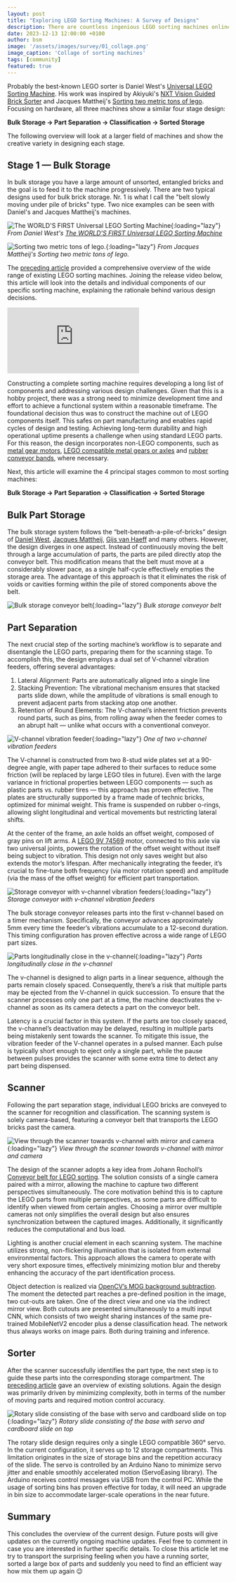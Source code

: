 ```yaml
---
layout: post
title: "Exploring LEGO Sorting Machines: A Survey of Designs"
description: There are countless ingenious LEGO sorting machines online, so I set out to create a systematic overview of the designs.
date: 2023-12-13 12:00:00 +0100
author: bsm
image: '/assets/images/survey/01_collage.png'
image_caption: 'Collage of sorting machines'
tags: [community]
featured: true
---
```

Probably the best-known LEGO sorter is Daniel West's <a href="https://www.youtube.com/watch?v=04JkdHEX3Yk" target="_blank">Universal LEGO Sorting Machine</a>. His work was inspired by Akiyuki's <a href="https://www.youtube.com/watch?v=6lZ9rSZwDzE" target="_blank">NXT Vision Guided Brick Sorter</a> and Jacques Mattheij's <a href="https://jacquesmattheij.com/sorting-two-metric-tons-of-lego/" target="_blank">Sorting two metric tons of lego</a>. Focusing on hardware, all three machines show a similar four stage design:

**Bulk Storage → Part Separation → Classification → Sorted Storage**

The following overview will look at a larger field of machines and show the creative variety in designing each stage.

## Stage 1 — Bulk Storage
In bulk storage you have a large amount of unsorted, entangled bricks and the goal is to feed it to the machine progressively. There are two typical designs used for bulk brick storage. Nr. 1 is what I call the "belt slowly moving under pile of bricks" type. Two nice examples can be seen with Daniel's and Jacques Mattheij's machines.

![The WORLD'S FIRST Universal LEGO Sorting Machine]({{site.baseurl}}/assets/images/survey/02_daniel_west_bulk.png){:loading="lazy"}
*From Daniel West's [The WORLD'S FIRST Universal LEGO Sorting Machine](https://www.youtube.com/watch?v=04JkdHEX3Yk)*

![Sorting two metric tons of lego.]({{site.baseurl}}/assets/images/survey/03_jaques_mattheij_bulk.png){:loading="lazy"}
*From Jacques Mattheij's Sorting two metric tons of lego.*




The [preceding article]({{site.baseurl}}/exploring-lego-sorting-machines-a-survey-of-designs) provided a comprehensive overview of the wide range of existing LEGO sorting machines. Joining the release video below, this article will look into the details and individual components of our specific sorting machine, explaining the rationale behind various design decisions.

<p><iframe src="https://www.youtube.com/watch?v=FRHMMGDMjuQ" loading="lazy" frameborder="0" allowfullscreen></iframe></p>

Constructing a complete sorting machine requires developing a long list of components and addressing various design challenges. Given that this is a hobby project, there was a strong need to minimize development time and effort to achieve a functional system within a reasonable timeframe. The foundational decision thus was to construct the machine out of LEGO components itself. This safes on part manufacturing and enables rapid cycles of design and testing. Achieving long-term durability and high operational uptime presents a challenge when using standard LEGO parts. For this reason, the design incorporates non-LEGO components, such as [metal gear motors](https://www.reichelt.de/getriebemotor-27-mm-90-1-12-v-dc-gm27-90-12v-p159631.html?nbc=1), [LEGO compatible metal gears or axles](https://metal-technic-parts.com) and [rubber conveyor bands](https://www.ebay.de/itm/334604695326), where necessary.

Next, this article will examine the 4 principal stages common to most sorting machines:

**Bulk Storage → Part Separation → Classification → Sorted Storage**

## Bulk Part Storage
The bulk storage system follows the “belt-beneath-a-pile-of-bricks” design of [Daniel West](https://www.youtube.com/watch?v=04JkdHEX3Yk), [Jacques Mattheij](https://jacquesmattheij.com/sorting-two-metric-tons-of-lego/), [Gijs van Haeff](https://www.youtube.com/watch?v=9OO0SsRy6FE) and many others. However, the design diverges in one aspect. Instead of continuously moving the belt through a large accumulation of parts, the parts are piled directly atop the conveyor belt. This modification means that the belt must move at a considerably slower pace, as a single half-cycle effectively empties the storage area. The advantage of this approach is that it eliminates the risk of voids or cavities forming within the pile of stored components above the belt.

![Bulk storage conveyor belt]({{site.baseurl}}/assets/images/intro-own/01_bulk.webp){:loading="lazy"}
*Bulk storage conveyor belt*

## Part Separation
The next crucial step of the sorting machine’s workflow is to separate and disentangle the LEGO parts, preparing them for the scanning stage. To accomplish this, the design employs a dual set of V-channel vibration feeders, offering several advantages:

1. Lateral Alignment: Parts are automatically aligned into a single line
2. Stacking Prevention: The vibrational mechanism ensures that stacked parts slide down, while the amplitude of vibrations is small enough to prevent adjacent parts from stacking atop one another.
3. Retention of Round Elements: The V-channel’s inherent friction prevents round parts, such as pins, from rolling away when the feeder comes to an abrupt halt — unlike what occurs with a conventional conveyor.

![V-channel vibration feeder]({{site.baseurl}}/assets/images/intro-own/02_vibration-feeder.webp){:loading="lazy"}
*One of two v-channel vibration feeders*

The V-channel is constructed from two 8-stud wide plates set at a 90-degree angle, with paper tape adhered to their surfaces to reduce some friction (will be replaced by large LEGO tiles in future). Even with the large variance in frictional properties between LEGO components — such as plastic parts vs. rubber tires — this approach has proven effective. The plates are structurally supported by a frame made of technic bricks, optimized for minimal weight. This frame is suspended on rubber o-rings, allowing slight longitudinal and vertical movements but restricting lateral shifts.

At the center of the frame, an axle holds an offset weight, composed of gray pins on lift arms. A [LEGO 9V 74569](https://www.philohome.com/motors/motorcomp.htm) motor, connected to this axle via two universal joints, powers the rotation of the offset weight without itself being subject to vibration. This design not only saves weight but also extends the motor’s lifespan. After mechanically integrating the feeder, it’s crucial to fine-tune both frequency (via motor rotation speed) and amplitude (via the mass of the offset weight) for efficient part transportation.

![Storage conveyor with v-channel vibration feeders]({{site.baseurl}}/assets/images/intro-own/02_bulk-and-feeder.webp){:loading="lazy"}
*Storage conveyor with v-channel vibration feeders*

The bulk storage conveyor releases parts into the first v-channel based on a timer mechanism. Specifically, the conveyor advances approximately 5mm every time the feeder’s vibrations accumulate to a 12-second duration. This timing configuration has proven effective across a wide range of LEGO part sizes.

![Parts longitudinally close in the v-channel]({{site.baseurl}}/assets/images/intro-own/03_top-view-feeder.webp){:loading="lazy"}
*Parts longitudinally close in the v-channel*

The v-channel is designed to align parts in a linear sequence, although the parts remain closely spaced. Consequently, there’s a risk that multiple parts may be ejected from the V-channel in quick succession. To ensure that the scanner processes only one part at a time, the machine deactivates the v-channel as soon as its camera detects a part on the conveyor belt.

Latency is a crucial factor in this system. If the parts are too closely spaced, the v-channel’s deactivation may be delayed, resulting in multiple parts being mistakenly sent towards the scanner. To mitigate this issue, the vibration feeder of the V-channel operates in a pulsed manner. Each pulse is typically short enough to eject only a single part, while the pause between pulses provides the scanner with some extra time to detect any part being dispensed.

## Scanner
Following the part separation stage, individual LEGO bricks are conveyed to the scanner for recognition and classification. The scanning system is solely camera-based, featuring a conveyor belt that transports the LEGO bricks past the camera.

![View through the scanner towards v-channel with mirror and camera]({{site.baseurl}}/assets/images/intro-own/04_scanner.webp){:loading="lazy"}
*View through the scanner towards v-channel with mirror and camera*

The design of the scanner adopts a key idea from Johann Rocholl’s [Conveyor belt for LEGO sorting](https://www.youtube.com/watch?v=o-FL02ePFEU). The solution consists of a single camera paired with a mirror, allowing the machine to capture two different perspectives simultaneously. The core motivation behind this is to capture the LEGO parts from multiple perspectives, as some parts are difficult to identify when viewed from certain angles. Choosing a mirror over multiple cameras not only simplifies the overall design but also ensures synchronization between the captured images. Additionally, it significantly reduces the computational and bus load.

Lighting is another crucial element in each scanning system. The machine utilizes strong, non-flickering illumination that is isolated from external environmental factors. This approach allows the camera to operate with very short exposure times, effectively minimizing motion blur and thereby enhancing the accuracy of the part identification process.

Object detection is realized via [OpenCV’s MOG background subtraction](https://docs.opencv.org/3.4/d8/d38/tutorial_bgsegm_bg_subtraction.html). The moment the detected part reaches a pre-defined position in the image, two cut-outs are taken. One of the direct view and one via the indirect mirror view. Both cutouts are presented simultaneously to a multi input CNN, which consists of two weight sharing instances of the same pre-trained MobileNetV2 encoder plus a dense classification head. The network thus always works on image pairs. Both during training and inference.

## Sorter
After the scanner successfully identifies the part type, the next step is to guide these parts into the corresponding storage compartment. The [preceding article]({{site.baseurl}}/exploring-lego-sorting-machines-a-survey-of-designs) gave an overview of existing solutions. Again the design was primarily driven by minimizing complexity, both in terms of the number of moving parts and required motion control accuracy.

![Rotary slide consisting of the base with servo and cardboard slide on top]({{site.baseurl}}/assets/images/intro-own/05_slide.webp){:loading="lazy"}
*Rotary slide consisting of the base with servo and cardboard slide on top*

The rotary slide design requires only a single LEGO compatible 360° servo. In the current configuration, it serves up to 12 storage compartments. This limitation originates in the size of storage bins and the repetition accuracy of the slide. The servo is controlled by an Arduino Nano to minimize servo jitter and enable smoothly accelerated motion (ServoEasing library). The Arduino receives control messages via USB from the control PC. While the usage of sorting bins has proven effective for today, it will need an upgrade in bin size to accommodate larger-scale operations in the near future.

## Summary
This concludes the overview of the current design. Future posts will give updates on the currently ongoing machine updates. Feel free to comment in case you are interested in further specific details. To close this article let me try to transport the surprising feeling when you have a running sorter, sorted a large box of parts and suddenly you need to find an efficient way how mix them up again 😉